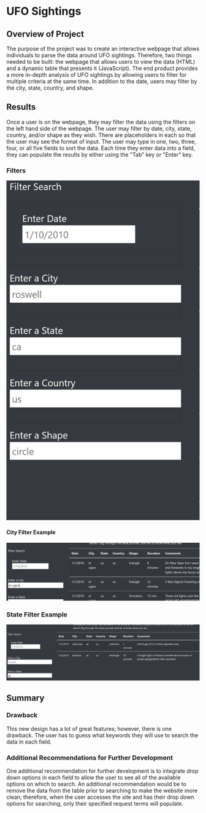 # UFO Sightings
## Overview of Project
The purpose of the project was to create an interactive webpage that allows individuals to parse the data around UFO sightings. Therefore, two things needed to be built: the webpage that allows users to view the data (HTML) and a dynamic table that presents it (JavaScript).  The end product provides a more in-depth analysis of UFO sightings by allowing users to filter for multiple criteria at the same time. In addition to the date, users may filter by the city, state, country, and shape.

## Results
Once a user is on the webpage, they may filter the data using the filters on the left hand side of the webpage. The user may filter by date, city, state, country, and/or shape as they wish. There are placeholders in each so that the user may see the format of input.  The user may type in one, two, three, four, or all five fields to sort the data. Each time they enter data into a field, they can populate the results by either using the "Tab" key or "Enter" key.
### Filters
![Filters](static/images/filters.png)
#### City Filter Example
![City](/static/images/city.png)
### State Filter Example
![State](/static/images/state.png)
## Summary
### Drawback
This new design has a lot of great features; however, there is one drawback. The user has to guess what keywords they will use to search the data in each field. 
### Additional Recommendations for Further Development
One additional recommendation for further development is to integrate drop down options in each field to allow the user to see all of the available options on which to search.  An additional recommendation would be to remove the data from the table prior to searching to make the website more clean; therefore, when the user accesses the site and has their drop down options for searching, only their specified request terms will populate.

